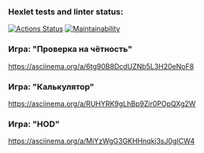 ### Hexlet tests and linter status:
[![Actions Status](https://github.com/leomaks/java-project-61/workflows/hexlet-check/badge.svg)](https://github.com/leomaks/java-project-61/actions)
[![Maintainability](https://api.codeclimate.com/v1/badges/1fa32f5ab3ca3b158b4b/maintainability)](https://codeclimate.com/github/leomaks/java-project-61/maintainability)
### Игра: "Проверка на чётность"
https://asciinema.org/a/6tg90B8DcdUZNb5L3H20eNoF8
### Игра: "Калькулятор"
https://asciinema.org/a/RUHYRK9gLhBp9Zir0POpQXg2W
### Игра: "HOD"
https://asciinema.org/a/MiYzWgG3GKHHnqkj3sJ0gICW4
